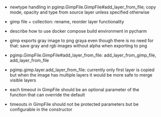 * newtype handling in pgimp.GimpFile.GimpFile#add_layer_from_file; copy mode, opacity and type from source layer unless specified otherwise
* gimp file + collection: rename, reorder layer functionality
* describe how to use docker compose build environment in pycharm
* gimp exports gray image to png graya even though there is no need for that: save gray and rgb images without alpha when exporting to png
* pgimp.GimpFile.GimpFile#add_layer_from_file: add_layer_from_gimp_file, add_layer_from_file
* pgimp.gimp.layer.add_layer_from_file: currently only first layer is copied but when the image has multiple layers it would be more safe to merge visible layers

* each timeout in GimpFile should be an optional parameter of the function that can override the default
* timeouts in GimpFile should not be protected parameters but be configurable in the constructor
